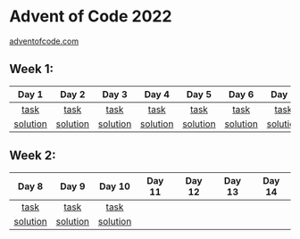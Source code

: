 # Advent of Code 2022
[adventofcode.com](https://adventofcode.com/)
## Week 1:

|                        Day 1                         |               Day 2                                  |               Day 3                                  |                        Day 4                         |                        Day 5                         |                        Day 6                         |                        Day 7                         |
|:----------------------------------------------------:|:----------------------------------------------------:|:----------------------------------------------------:|:----------------------------------------------------:|:----------------------------------------------------:|:----------------------------------------------------:|:----------------------------------------------------:|
|    [task](https://adventofcode.com/2022/day/1)       |     [task](https://adventofcode.com/2022/day/2)      |     [task](https://adventofcode.com/2022/day/3)      |     [task](https://adventofcode.com/2022/day/4)      |     [task](https://adventofcode.com/2022/day/5)      |     [task](https://adventofcode.com/2022/day/6)      |     [task](https://adventofcode.com/2022/day/7)      |
| [solution](/src/main/java/pl/mz/day01/Solution.java) | [solution](/src/main/java/pl/mz/day02/Solution.java) | [solution](/src/main/java/pl/mz/day03/Solution.java) | [solution](/src/main/java/pl/mz/day04/Solution.java) | [solution](/src/main/java/pl/mz/day05/Solution.java) | [solution](/src/main/java/pl/mz/day06/Solution.java) | [solution](/src/main/java/pl/mz/day07/Solution.java) |

## Week 2:
|                        Day 8                         |                        Day 9                         |                        Day 10                        | Day 11 | Day 12 | Day 13 | Day 14 |
|:----------------------------------------------------:|:----------------------------------------------------:|:----------------------------------------------------:|:------:|:------:|:------:|:------:|
|     [task](https://adventofcode.com/2022/day/8)      |     [task](https://adventofcode.com/2022/day/9)      |     [task](https://adventofcode.com/2022/day/10)     |        |        |        |        |
| [solution](/src/main/java/pl/mz/day08/Solution.java) | [solution](/src/main/java/pl/mz/day09/Solution.java) | [solution](/src/main/java/pl/mz/day10/Solution.java) |        |        |        |        |  